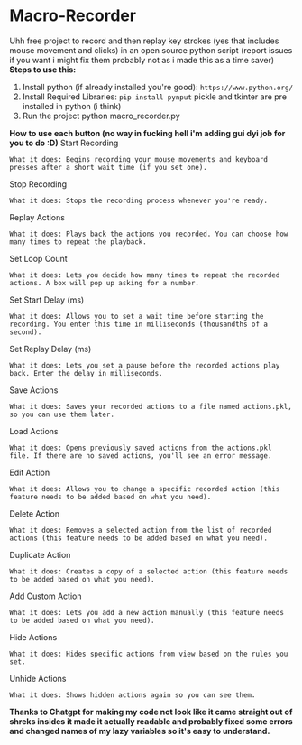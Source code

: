 # Macro-Recorder
Uhh free project to record and then replay key strokes (yes that includes mouse movement and clicks) in an open source python script (report issues if you want i might fix them probably not as i made this as a time saver)
**Steps to use this:**
1. Install python (if already installed you're good):
```https://www.python.org/```
2. Install Required Libraries:
```pip install pynput```
pickle and tkinter are pre installed in python (i think)
3. Run the project
python macro_recorder.py

**How to use each button (no way in fucking hell i'm adding gui dyi job for you to do :D)**
Start Recording

    What it does: Begins recording your mouse movements and keyboard presses after a short wait time (if you set one).

Stop Recording

    What it does: Stops the recording process whenever you're ready.

Replay Actions

    What it does: Plays back the actions you recorded. You can choose how many times to repeat the playback.

Set Loop Count

    What it does: Lets you decide how many times to repeat the recorded actions. A box will pop up asking for a number.

Set Start Delay (ms)

    What it does: Allows you to set a wait time before starting the recording. You enter this time in milliseconds (thousandths of a second).

Set Replay Delay (ms)

    What it does: Lets you set a pause before the recorded actions play back. Enter the delay in milliseconds.

Save Actions

    What it does: Saves your recorded actions to a file named actions.pkl, so you can use them later.

Load Actions

    What it does: Opens previously saved actions from the actions.pkl file. If there are no saved actions, you'll see an error message.

Edit Action

    What it does: Allows you to change a specific recorded action (this feature needs to be added based on what you need).

Delete Action

    What it does: Removes a selected action from the list of recorded actions (this feature needs to be added based on what you need).

Duplicate Action

    What it does: Creates a copy of a selected action (this feature needs to be added based on what you need).

Add Custom Action

    What it does: Lets you add a new action manually (this feature needs to be added based on what you need).

Hide Actions

    What it does: Hides specific actions from view based on the rules you set.

Unhide Actions

    What it does: Shows hidden actions again so you can see them.

**Thanks to Chatgpt for making my code not look like it came straight out of shreks insides it made it actually readable and probably fixed some errors and changed names of my lazy variables so it's easy to understand.**
